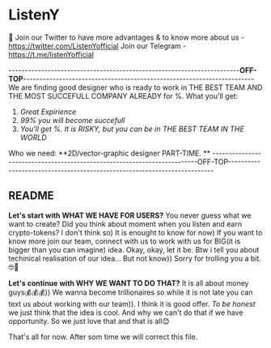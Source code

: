 # ListenY
👋
Join our Twitter to have more advantages & to know more about us - https://twitter.com/ListenYofficial
Join our Telegram - https://t.me/listenYofficial


-----------------------------------------------------------------------**OFF-TOP**-----------------------------------------------------------------------
We are finding good designer who is ready to work in THE BEST TEAM AND THE MOST SUCCEFULL COMPANY ALREADY for %. What you'll get:
1) _Great Expirience_
2) _99% you will become succefull_
3) _You'll get %. It is RISKY, but you can be in THE BEST TEAM IN THE WORLD_

Who we need: **2D/vector-graphic designer PART-TIME. **
-------------------------------------------------------------------------OFF-TOP-------------------------------------------------------------------------

## README

**Let's start with WHAT WE HAVE FOR USERS?**
You never guess what we want to create? Did you think about moment when you listen and earn crypto-tokens? I don't think so) It is enought to know for now) If you want to know more join our team, connect with us to work with us for BIG(it is bigger than you can imagine) idea. 
Okay, okay, let it be. Btw i tell you about techinical realisation of our idea...
But not know)) Sorry for trolling you a bit.🤓🙏

**Let's continue with WHY WE WANT TO DO THAT?**
It is all about money guys💰💰💰)) We wanna become trillionaires so while it is not late you can text us about working with our team)). I think it is good offer.
_To be honest_ we just think that the idea is cool. And why we can't do that if we have opportunity. So we just love that and that is all😊

That's all for now. After som time we will correct this file. 


